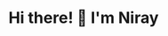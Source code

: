 # <p align="center">Hi there! 👋 I'm Niray</p>

<div style="text-align: center>
![Profile Views](https://komarev.com/ghpvc/?username=Nightray256&color=yellow)
</div>
